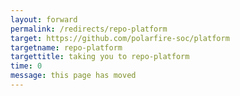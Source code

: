 ```yaml
---
layout: forward
permalink: /redirects/repo-platform
target: https://github.com/polarfire-soc/platform
targetname: repo-platform
targettitle: taking you to repo-platform
time: 0
message: this page has moved
---
```

